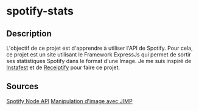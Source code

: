 # spotify-stats

## Description
L'objectif de ce projet est d'apprendre à utiliser l'API de Spotify. Pour cela, ce projet est un site utilisant le Framework ExpressJs qui permet de sortir ses statistiques Spotify dans le format d'une Image. Je me suis inspiré de [Instafest](https://www.instafest.app/) et de [Receiptify](https://receiptify.herokuapp.com/) pour faire ce projet.

## Sources
[Spotify Node API](https://www.npmjs.com/package/spotify-web-api-node)
[Manipulation d'image avec JIMP](https://youtu.be/St_oXhobdH0)